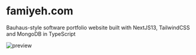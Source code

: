 # famiyeh.com
Bauhaus-style software portfolio website built with NextJS13, TailwindCSS and MongoDB in TypeScript

![preview](https://github.com/danielfamiyeh/famiyeh.com/assets/58159259/a2e25aef-aa7a-46bc-97b8-3ec71ac2f3d4)
